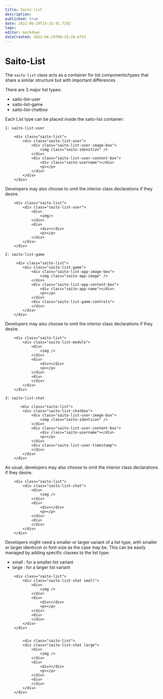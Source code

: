 ```yaml
---
title: Saito-list
description: 
published: true
date: 2022-06-29T14:32:41.719Z
tags: 
editor: markdown
dateCreated: 2022-06-29T08:29:10.675Z
---
```


# Saito-List

The ```saito-list``` class acts as a container for list components/types that share a similar structure but with important differences

There are 3 major list types:
- saito-list-user
- saito-list-game
- saito-list-chatbox



Each List type can be placed inside the saito-list container:

```1: saito-list-user```
```
    <div class="saito-list">
        <div class="saito-list-user">
            <div class="saito-list-user-image-box">
                <img class="saito-idenitcon" />
            </div>
            <div class="saito-list-user-content-box">
                <div class="saito-username"></div>
                <p></p>
            </div>
        </div>
    </div>
````

Developers may also choose to omit the interior class declarations if they desire.
````
    <div class="saito-list">
        <div class="saito-list-user">
            <div>
                <img/>
            </div>
            <div>
                <div></div>
                <p></p>
            </div> 
        </div>
    </div>
````



```2: saito-list-game```
```
     <div class="saito-list">
        <div class="saito-list-game">
            <div class="saito-list-app-image-box">
                <img class="saito-app-image" />
            </div>
            <div class="saito-list-app-content-box">
                <div class="saito-app-name"></div>
                <p></p>
            </div>
            <div class="saito-list-game-controls">
            </div>
        </div>
    </div>
````
Developers may also choose to omit the interior class declarations if they desire.

```
    <div class="saito-list">
        <div class="saito-list-module">
            <div>
                <img />
            </div>
            <div>
                <div></div>
                <p></p>
            </div>
            <div>
            </div>
        </div>
    </div>
````





```3: saito-list-chat```
````
       <div class="saito-list">
        <div class="saito-list-chatbox">
            <div class="saito-list-user-image-box">
                <img class="saito-identicon" />
            </div>
            <div class="saito-list-user-content-box">
                <div class="saito-username"></div>
                <p></p>
            </div>
            <div class="saito-list-user-timestamp">
            </div>
        </div>
    </div>
````

As usual, developers may also choose to omit the interior class declarations if they desire.
````
    <div class="saito-list">
        <div class="saito-list-chat">
            <div>
                <img />
            </div>
            <div>
                <div></div>
                <p></p>
            </div>
            <div>
            </div>
        </div>
    </div>
````




Developers might need a smaller or larger variant of a list type, with smaller or larger identicon or font-size as the case may be. This can be easily managed by adding specific classes to the list type:
 
- small  : for a smaller list variant
- large  : for a larger list variant



``````
    <div class="saito-list">
        <div class="saito-list-chat small">
            <div>
                <img />
            </div>
            <div>
                <div></div>
                <p></p>
            </div>
            <div>
            </div>
        </div>
    </div>
    
    
        <div class="saito-list">
        <div class="saito-list-chat large">
            <div>
                <img />
            </div>
            <div>
                <div></div>
                <p></p>
            </div>
            <div>
            </div>
        </div>
    </div>
    
    
    
    
    
``````
